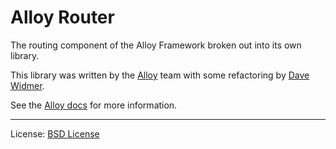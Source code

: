 # Alloy Router

The routing component of the Alloy Framework broken out into its own library.

This library was written by the [Alloy](https://github.com/alloyphp/alloy)
team with some refactoring by [Dave Widmer](http://www.davewidmer.net).

See the [Alloy docs](http://alloyframework.org/manual/url-router/) for more information.

------

License: [BSD License](http://www.opensource.org/licenses/bsd-license.php)
